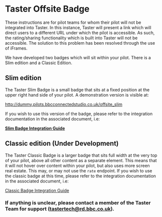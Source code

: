 # Taster Offsite Badge

These instructions are for pilot teams for whom their pilot will not be integrated into Taster. In this instance, Taster will present a link which will direct users to a different URL under which the pilot is accessible. As such, the rating/sharing functionality which is built into Taster will not be accessible. The solution to this problem has been resolved through the use of iFrames.

We have developed two badges which will sit within your pilot. There is a Slim edition and a Classic Edition.

## Slim edition

The Taster Slim Badge is a small badge that sits at a fixed position at the upper right hand side of your pilot. A demonstration version is visible at:

http://dummy.pilots.bbcconnectedstudio.co.uk/offsite_slim

If you wish to use this version of the badge, please refer to the integration documentation in the associated document, i.e:

[**Slim Badge Integration Guide**](offsite-slim-badge-integration.md)

## Classic edition (Under Development)

The Taster Classic Badge is a larger badge that sits full width at the very top of your pilot, above all other content as a separate element. This means that it will not hover over content within your pilot, but also uses more screen real estate. This may, or may not use the `rate` endpoint.
If you wish to use the classic badge at this time, please refer to the integration documentation in the associated document, i.e:

[Classic Badge Integration Guide](standalone-pilot-integration-steps.md)

### If anything is unclear, please contact a member of the Taster Team for support (tastertech@rd.bbc.co.uk).
